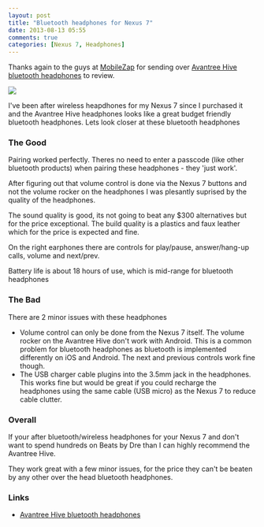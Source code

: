 ```yaml
---
layout: post
title: "Bluetooth headphones for Nexus 7"
date: 2013-08-13 05:55
comments: true
categories: [Nexus 7, Headphones]
---
```


Thanks again to the guys at [MobileZap][2] for sending over [Avantree Hive bluetooth headphones][1] to review.

![](https://googledrive.com/host/0B3qPjbk9su5uTXR2eFhPUkNkNzg/2013-08-13-headphones.jpg )

I've been after wireless heapdhones for my Nexus 7 since I purchased it and the Avantree Hive headphones
looks like a great budget friendly bluetooth headphones. Lets look closer at these bluetooth headphones

### The Good

Pairing worked perfectly.  Theres no need to enter a passcode (like other bluetooth products) 
when pairing these headphones - they 'just work'.

After figuring out that volume control is done via the Nexus 7 buttons and not the volume rocker on the headphones
I was plesantly suprised by the quality of the headphones.

The sound quality is good, its not going to beat any $300 alternatives but for the price exceptional.
The build quality is a plastics and faux leather which for the price is expected and fine. 

On the right earphones there are controls for play/pause, answer/hang-up calls, volume and next/prev.

Battery life is about 18 hours of use, which is mid-range for bluetooth headphones

### The Bad

There are 2 minor issues with these headphones

 * Volume control can only be done from the Nexus 7 itself.  The volume rocker on the Avantree Hive don't work with Android. This
 is a common problem for bluetooth headphones as bluetooth is implemented differently on iOS and Android.  The next and previous controls work fine though.
 * The USB charger cable plugins into the 3.5mm jack in the headphones. This works fine but would be great if you could recharge the headphones using
 the same cable (USB micro) as the Nexus 7 to reduce cable clutter.

### Overall

If your after bluetooth/wireless headphones for your Nexus 7 and don't want to spend hundreds on Beats by Dre
than I can highly recommend the Avantree Hive.

They work great with a few minor issues, for the price they can't be beaten by any other over the head bluetooth headphones.


### Links

* [Avantree Hive bluetooth headphones][1]



[1]: http://www.mobilezap.com.au/35731-avantree-hive-wireless-bluetooth-stereo-headphones.htm  "Avantree Hive Bluetooth Headphones - MobileZap"
[2]: http://www.mobilezap.com.au/504/headsets.htm "MobileZap"
